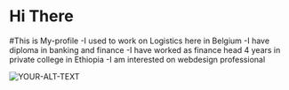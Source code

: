 # Hi There
#This is My-profile
-I used to work on Logistics here in Belgium
-I have diploma in banking and finance
-I have worked as finance head 4 years in private college in Ethiopia
-I am interested on webdesign professional


<picture>
 <source media="(prefers-color-scheme: dark)" srcset="YOUR-DARKMODE-IMAGE">
 <source media="(prefers-color-scheme: light)" srcset="YOUR-LIGHTMODE-IMAGE">
 <img alt="YOUR-ALT-TEXT" src="YOUR-DEFAULT-IMAGE">
</picture>
